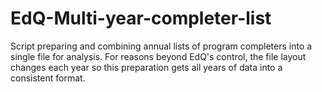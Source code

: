 # EdQ-Multi-year-completer-list
Script preparing and combining annual lists of program completers into a single file for analysis. For reasons beyond EdQ's control, the file layout changes each year so this preparation gets all years of data into a consistent format.